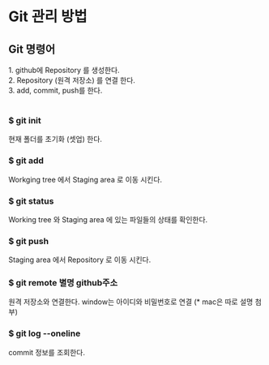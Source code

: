 <h1>Git 관리 방법</h1>
<h2>Git 명령어</h2>
1. github에 Repository 를 생성한다.<br>
2. Repository (원격 저장소) 를 연결 한다.<br>
3. add, commit, push를 한다.<br><br>

<h3>$ git init</h3>
현재 폴더를 초기화 (셋업) 한다.
<h3>$ git add</h3>
Workging tree 에서 Staging area 로 이동 시킨다.
<h3>$ git status</h3>
Working tree 와 Staging area 에 있는 파일들의 상태를 확인한다.
<h3>$ git push</h3>
Staging area 에서 Repository 로 이동 시킨다.
<h3>$ git remote 별명 github주소</h3>
원격 저장소와 연결한다. window는 아이디와 비밀번호로 연결 (* mac은 따로 설명 첨부)
<h3>$ git log --oneline </h3>
commit 정보를 조회한다.